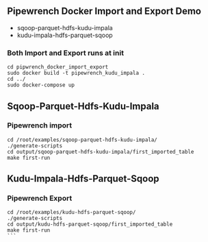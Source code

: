## Pipewrench Docker Import and Export Demo
- sqoop-parquet-hdfs-kudu-impala
- kudu-impala-hdfs-parquet-sqoop

### Both Import and Export runs at init
````
cd pipwrench_docker_import_export
sudo docker build -t pipewrench_kudu_impala .
cd ../
sudo docker-compose up
````


## Sqoop-Parquet-Hdfs-Kudu-Impala
### Pipewrench import 
````
cd /root/examples/sqoop-parquet-hdfs-kudu-impala/
./generate-scripts
cd output/sqoop-parquet-hdfs-kudu-impala/first_imported_table
make first-run
````
## Kudu-Impala-Hdfs-Parquet-Sqoop
### Pipewrench Export

````
cd /root/examples/kudu-hdfs-parquet-sqoop/
./generate-scripts
cd output/kudu-hdfs-parquet-sqoop/first_imported_table
make first-run
```